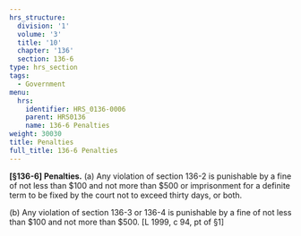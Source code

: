 ```yaml
---
hrs_structure:
  division: '1'
  volume: '3'
  title: '10'
  chapter: '136'
  section: 136-6
type: hrs_section
tags:
  - Government
menu:
  hrs:
    identifier: HRS_0136-0006
    parent: HRS0136
    name: 136-6 Penalties
weight: 30030
title: Penalties
full_title: 136-6 Penalties
---
```

**[§136-6] Penalties.** (a) Any violation of section 136-2 is punishable by a fine of not less than $100 and not more than $500 or imprisonment for a definite term to be fixed by the court not to exceed thirty days, or both.

(b) Any violation of section 136-3 or 136-4 is punishable by a fine of not less than $100 and not more than $500\. [L 1999, c 94, pt of §1]